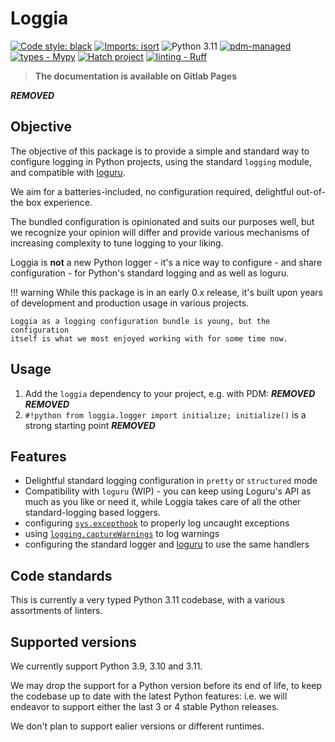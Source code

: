 # Loggia

[![Code style: black](https://img.shields.io/badge/code%20style-black-000000.svg)](https://github.com/psf/black) [![Imports: isort](https://img.shields.io/badge/%20imports-isort-%231674b1?style=flat&labelColor=ef8336)](https://pycqa.github.io/isort/) ![Python 3.11](https://img.shields.io/badge/python-3.11-blue?style=flat) [![pdm-managed](https://img.shields.io/badge/pdm-managed-blueviolet)](https://pdm.fming.dev) [![types - Mypy](https://img.shields.io/badge/types-Mypy-blue.svg)](https://github.com/python/mypy) [![Hatch project](https://img.shields.io/badge/%F0%9F%A5%9A-Hatch-4051b5.svg)](https://github.com/pypa/hatch) [![linting - Ruff](https://img.shields.io/endpoint?url=https://raw.githubusercontent.com/charliermarsh/ruff/main/assets/badge/v0.json)](https://github.com/charliermarsh/ruff)

> **The documentation is available on Gitlab Pages**
>
***REMOVED***

## Objective

The objective of this package is to provide a simple and standard way to configure logging in Python projects, using the standard `logging` module, and compatible with [loguru](https://loguru.readthedocs.io/en/stable/index.html).

We aim for a batteries-included, no configuration required, delightful out-of-the box experience.

The bundled configuration is opinionated and suits our purposes well, but we recognize your opinion will differ and provide various mechanisms of increasing complexity to tune logging to your liking.

Loggia is **not** a new Python logger - it's a nice way to configure - and share configuration - for Python's standard logging and as well as loguru.

!!! warning
    While this package is in an early 0.x release, it's built upon years of
    development and production usage in various projects.

    Loggia as a logging configuration bundle is young, but the configuration
    itself is what we most enjoyed working with for some time now.

## Usage

1. Add the `loggia` dependency to your project, e.g. with PDM:
***REMOVED***
***REMOVED***
2. `#!python from loggia.logger import initialize; initialize()` is a strong starting point
***REMOVED***

## Features

- Delightful standard logging configuration in `pretty` or `structured` mode
- Compatibility with `loguru` (WIP) - you can keep using Loguru's API as much as you like or need it, while Loggia takes care of all the other standard-logging based loggers.
- configuring [`sys.excepthook`](https://docs.python.org/3/library/sys.html#sys.excepthook) to properly log uncaught exceptions
- using [`logging.captureWarnings`](https://docs.python.org/3/library/logging.html#logging.captureWarnings_warnings) to log warnings
- configuring the standard logger and [loguru](https://loguru.readthedocs.io/en/stable/index.html) to use the same handlers

## Code standards

This is currently a very typed Python 3.11 codebase, with a various assortments of linters.

## Supported versions

We currently support Python 3.9, 3.10 and 3.11.

We may drop the support for a Python version before its end of life, to keep the codebase up to date with the latest Python features: i.e. we will endeavor to support either the last 3 or 4 stable Python releases.

We don't plan to support ealier versions or different runtimes.
